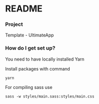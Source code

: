 # README #

### Project ###

Template - UltimateApp

### How do I get set up? ###

You need to have locally installed Yarn

Install packages with command

```
yarn
```

For compiling sass use


```
sass -w styles/main.sass:styles/main.css
```
